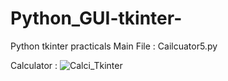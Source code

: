 # Python_GUI-tkinter-

Python tkinter practicals
Main File : Cailcuator5.py

Calculator : 
  ![Calci_Tkinter](https://github.com/Atharva321/Python_GUI-tkinter-/assets/44301928/628a7f41-4a9c-4e3c-b652-224dd84d283a)
